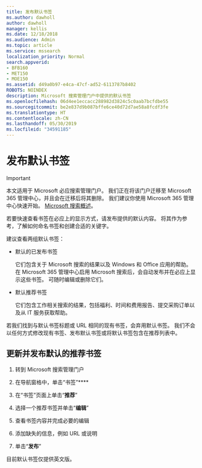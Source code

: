```yaml
---
title: 发布默认书签
ms.author: dawholl
author: dawholl
manager: kellis
ms.date: 12/18/2018
ms.audience: Admin
ms.topic: article
ms.service: mssearch
localization_priority: Normal
search.appverid:
- BFB160
- MET150
- MOE150
ms.assetid: d49a0b97-e4ca-47cf-ad52-6113787b8402
ROBOTS: NOINDEX
description: Microsoft 搜索管理门户中提供的默认书签
ms.openlocfilehash: 06d4ee1eccacc288982d3824c5c0aab7bcfdbe55
ms.sourcegitcommit: be2e837d9b087bffe6ce40d72d7ae58a8fcdf3fe
ms.translationtype: HT
ms.contentlocale: zh-CN
ms.lasthandoff: 05/30/2019
ms.locfileid: "34591185"
---
```

# <a name="publish-default-bookmarks"></a>发布默认书签

> [!IMPORTANT]
> 本文适用于 Microsoft 必应搜索管理门户。 我们正在将该门户迁移至 Microsoft 365 管理中心，并且会在迁移后将其删除。 我们建议你使用 Microsoft 365 管理中心快速开始。 [Microsoft 搜索概述](overview-microsoft-search.md)。

若要快速查看书签在必应上的显示方式，请发布提供的默认内容。 将其作为参考，了解如何命名书签和创建合适的关键字。
  
建议查看两组默认书签：
  
- 默认的已发布书签
    
    它们包含关于 Microsoft 搜索的结果以及 Windows 和 Office 应用的帮助。 在 Microsoft 365 管理中心启用 Microsoft 搜索后，会自动发布并在必应上显示这些书签。 可随时编辑或删除它们。
    
- 默认推荐书签
    
    它们包含工作相关搜索的结果，包括福利、时间和费用报告、提交采购订单以及从 IT 服务获取帮助。
    
若我们找到与默认书签标题或 URL 相同的现有书签，会弃用默认书签。 我们不会以任何方式修改现有书签、发布默认书签或将默认书签包含在推荐列表中。
  
## <a name="update-and-publish-a-default-suggested-bookmark"></a>更新并发布默认的推荐书签

1. 转到 Microsoft 搜索管理门户
    
2. 在导航窗格中，单击“书签”****
    
3. 在“书签”页面上单击“**推荐**”
    
4. 选择一个推荐书签并单击“**编辑**”
    
5. 查看书签内容并完成必要的编辑
    
6. 添加缺失的信息，例如 URL 或说明
    
7. 单击“**发布**”
    
目前默认书签仅提供英文版。 

  

